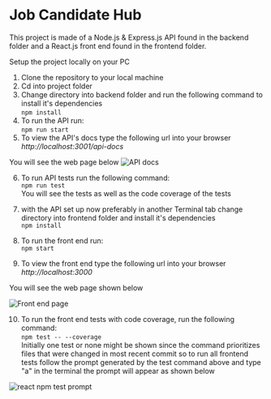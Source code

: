 # Job Candidate Hub

This project is made of a Node.js & Express.js API found in the backend folder 
and a React.js front end found in the frontend folder.

Setup the project locally on your PC 

1. Clone the repository to your local machine 
2. Cd into project folder
3. Change directory into backend folder and run the following command to install it's dependencies\
`npm install`
4. To run the API run:\
`npm run start`
5. To view the API's docs type the following url into your browser\
*http://localhost:3001/api-docs*

You will see the web page below
![API docs](https://res.cloudinary.com/dbureb5gj/image/upload/f_auto,q_auto/xnfh9nff4c1keoogz5hs)

6. To run API tests run the following command:\
`npm run test` \
You will see the tests as well as the code coverage of the tests

7. with the API set up now preferably in another Terminal tab change directory into frontend folder and install
it's dependencies\
`npm install`
8. To run the front end run:\
`npm start`
9. To view the front end type the following url into your browser\
*http://localhost:3000*

You will see the web page shown below

![Front end page](https://res.cloudinary.com/dbureb5gj/image/upload/f_auto,q_auto/jhkbx5hmiarxiuxjfi0g)

10. To run the front end tests with code coverage, run the following command:\
`npm test -- --coverage` \
Initially one test or none  might be shown since the command prioritizes files that were changed in most recent commit so to run 
all frontend tests follow the prompt generated
by the test command above and type "a" in the terminal the prompt will appear as shown below 


![react npm test prompt](https://res.cloudinary.com/dbureb5gj/image/upload/f_auto,q_auto/hpyswb6gurnmmmyzzh67)